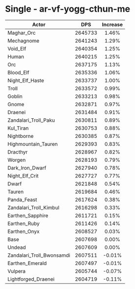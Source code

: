 # Single - ar-vf-yogg-cthun-me
| Actor | DPS | Increase |
|---|:---:|:---:|
|Maghar_Orc|2645733|1.46%|
|Mechagnome|2641243|1.29%|
|Void_Elf|2640354|1.25%|
|Human|2640215|1.25%|
|Orc|2637175|1.13%|
|Blood_Elf|2635336|1.06%|
|Night_Elf_Haste|2633737|1.00%|
|Troll|2633572|0.99%|
|Goblin|2633213|0.98%|
|Gnome|2632871|0.97%|
|Draenei|2631484|0.91%|
|Zandalari_Troll_Paku|2630811|0.89%|
|Kul_Tiran|2630753|0.88%|
|Nightborne|2630385|0.87%|
|Highmountain_Tauren|2629393|0.83%|
|Dracthyr|2628967|0.82%|
|Worgen|2628193|0.79%|
|Dark_Iron_Dwarf|2627940|0.78%|
|Night_Elf_Crit|2627727|0.77%|
|Dwarf|2621848|0.54%|
|Tauren|2619684|0.46%|
|Panda_Feast|2617624|0.38%|
|Zandalari_Troll_Kimbul|2616298|0.33%|
|Earthen_Sapphire|2611721|0.15%|
|Earthen_Ruby|2611426|0.14%|
|Earthen_Onyx|2608527|0.03%|
|Base|2607698|0.00%|
|Undead|2607609|0.00%|
|Zandalari_Troll_Bwonsamdi|2607511|-0.01%|
|Earthen_Emerald|2607497|-0.01%|
|Vulpera|2605744|-0.07%|
|Lightforged_Draenei|2604719|-0.11%|
